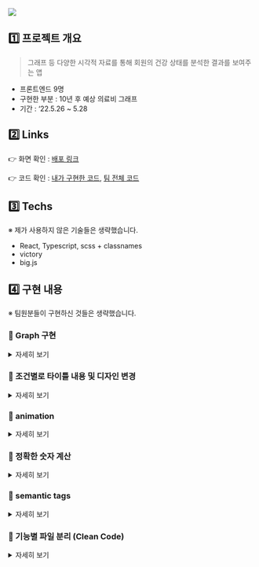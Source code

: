 <img src="src/assets/gif/graph-animation.gif"/>


## 1️⃣ 프로젝트 개요

> 그래프 등 다양한 시각적 자료를 통해 회원의 건강 상태를 분석한 결과를 보여주는 앱
> 
- 프론트엔드 9명
- 구현한 부분 : 10년 후 예상 의료비 그래프
- 기간 : ‘22.5.26 ~ 5.28

## 2️⃣ Links

👉 화면 확인 : [배포 링크](https://health-care-app-team1.netlify.app/)

👉 코드 확인 : [내가 구현한 코드](https://github.com/katej927/health-care-app/tree/main/src/app/healthResult/costPredictionGraph), [팀 전체 코드](https://github.com/katej927/health-care-app/tree/main)

## 3️⃣ Techs

※ 제가 사용하지 않은 기술들은 생략했습니다.

- React, Typescript, scss + classnames
- victory
- big.js

## 4️⃣ 구현 내용

※ 팀원분들이 구현하신 것들은 생략했습니다.

### 🔹 Graph 구현
<details>
    <summary>자세히 보기</summary>

<br/>

> `Victory` 라이브러리 		(`Chart`, `Axis`, `Bar`, `Line`, `Scatter`, `Label` 활용)

- 코드

    👉 [실제 코드 보기](https://github.com/wanted-pre-onboarding-FE-01/health-care-app/blob/main/src/app/healthResult/costPredictionGraph/index.tsx)
    
    ```tsx
    		<VictoryChart domainPadding={{ x: 40 }}>
            <VictoryAxis {...GRAPH_OPTIONS.axis} />
            <VictoryBar data={data} style={{ data: { fill: ({ datum }) => datum.fill.bar } }} {...GRAPH_OPTIONS.bar} />
            <VictoryLine data={data} {...GRAPH_OPTIONS.line} />
            {isShowScatter && (
              <VictoryScatter
                data={data}
                labels={({ datum }) => convertNumToUnit(datum.y)}
                style={{
                  data: { fill: ({ datum }) => datum.fill.scatter, stroke: COLORS.$GREY_02, strokeWidth: 2 },
                }}
                labelComponent={
                  <VictoryLabel
                    dy={-20}
                    style={[
                      {
                        fill: ({ datum }) => datum.fill.label,
                        fontSize: 18,
                        fontFamily: FONT_FAMILY,
                        fontWeight: FONT_WEIGHT.$SEMI_BOLD,
                      },
                    ]}
                  />
                }
                {...GRAPH_OPTIONS.scatter}
              />
            )}
          </VictoryChart>
    ```
  
</details>
              
              

            
### 🔹 조건별로 타이틀 내용 및 디자인 변경
<details>
  <summary>자세히 보기</summary>

<br/>

> * 금액이 많으면 ’00원 많아요’ 빨강 텍스트
> * 금액이 적으면 ‘00원 적어요‘ 파랑 텍스트
> * 동일하면 ‘현재와 같아요＇검정 텍스트

- UI
    
    ![](https://velog.velcdn.com/images/katej927/post/fc9d4745-b942-400a-8db2-213e551cbc0d/image.png)

    
- 코드

    👉 [실제 코드 보기](https://github.com/wanted-pre-onboarding-FE-01/health-care-app/tree/main/src/app/healthResult/costPredictionGraph)
    
    ```tsx
    // ./src/app/healthResult/costPredictionGraph/_shared/utils.ts
    export const compareCost = (curCost: Big, afterCost: number) => {
      const result = curCost.minus(afterCost).toNumber();
      if (result > 0) return { txt: ['현재 보다', `${convertNumToUnit(result)}원 적어요`], costStatus: 'less' };
      if (result < 0)
        return { txt: ['현재 보다', `${convertNumToUnit(new Big(result).abs().toNumber())}원 많아요`], costStatus: 'more' };
      return { txt: ['현재와', `같아요`], costStatus: 'same' };
    };
    
    // ./src/app/healthResult/costPredictionGraph/index.tsx
    const { txt, costStatus } = compareCost(currentCost, after10yrsCost);
    (... 생략)
    <mark className={cn(styles.comparedResult, styles[costStatus])}>{txt[1]}</mark>
    ```
    
    ```scss
    // ./src/app/healthResult/costPredictionGraph/costPredictionGraph.module.scss
    .comparedResult {
    
        (... 생략)
    
        &.less {
          color: colors.$BLUE;
        }
    
        &.more {
          color: colors.$ORANGE;
        }
    
        &.same {
          color: colors.$BLACK;
        }
      }
    ```

</details>

            
### 🔹 animation
<details>
  <summary>자세히 보기</summary>

  - 적용된 곳: Graph bar / line / number label, Text Hightlight

- 구현 방법: `victory.js`의 `animate`, `css`의 `animation` / `@keyframes to` / `background` 등
- 코드
    - 그래프

        👉 [실제 코드 보기](https://github.com/wanted-pre-onboarding-FE-01/health-care-app/blob/main/src/app/healthResult/costPredictionGraph/_shared/graphOptions.ts)
        
        ```tsx
        export const GRAPH_OPTIONS = {
          (...생략)
          bar: {
            (...생략)
            animate: {
              duration: 500,
              onLoad: { duration: 1000 },
            },
          },
          line: {
            (...생략)
            animate: { duration: 0, onLoad: { duration: 3000 } },
          },
          (...생략)
        };
        ```
        
    - css
        
        👉 [실제 코드 보기](https://github.com/wanted-pre-onboarding-FE-01/health-care-app/blob/main/src/app/healthResult/costPredictionGraph/costPredictionGraph.module.scss)
        
        ```scss
        .notice {
          (...생략)
        
          .comparedResult {
        
            (...생략)
        
            background: linear-gradient(90deg, colors.$THEME 50%, rgba(255, 255, 255, 0%) 50%);
            background-color: none;
            background-position: 100% 0;
            background-size: 200% 100%;
            animation: 1.5s highlight 1.5s 1 normal forwards;
        
            (...생략)
          }
        
          @keyframes highlight {
            to {
              background-position: 0 0;
            }
          }
        ```

</details>

                
### 🔹 정확한 숫자 계산

<details>
  <summary>자세히 보기</summary>

<br/>

> `big.js` 활용 (선택 이유: `bignumber.js` 보다 작고 단순)
> 

- 코드

    👉 [자세히 보기](https://github.com/wanted-pre-onboarding-FE-01/health-care-app/blob/main/src/app/healthResult/costPredictionGraph/_shared/utils.ts)
    
    ```tsx
    export const compareCost = (curCost: Big, afterCost: number) => {
      (...생략)
      return { txt: ['현재 보다', `${convertNumToUnit(new Big(result).abs().toNumber())}원 많아요`], costStatus: 'more' };
      (...생략)
    };
    ```

</details>

            
### 🔹 semantic tags
<details>
  <summary>자세히 보기</summary>

<br/>

> `article` (컴포넌트), `h3` (강조 구문), `mark` (highlight)
> 
  
- 코드

    👉 [자세히 보기](https://github.com/wanted-pre-onboarding-FE-01/health-care-app/blob/main/src/app/healthResult/costPredictionGraph/index.tsx)
    
    ```html
        <article>
          <h3 className={styles.notice}>
            (...생략)
            <mark className={cn(styles.comparedResult, styles[costStatus])}>{txt[1]}</mark>
          </h3>
          (...생략)
        </article>
    ```

</details>

            
### 🔹 기능별 파일 분리 (Clean Code)
<details>
  <summary>자세히 보기</summary>

<br/>

Clean Code를 위해 기능 단위로 쪼개어 파일을 분리한다. 

ex. UI를 담당할 파일, styles 파일, 기타 폴더(_shared: utils, graphOptions 등)

</details>
